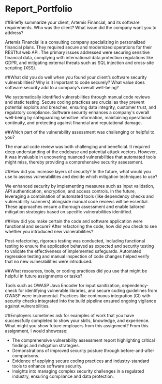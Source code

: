 # Report_Portfolio
##Briefly summarize your client, Artemis Financial, and its software requirements. Who was the client? What issue did the company want you to address?

Artemis Financial is a consulting company specializing in personalized financial plans. They required secure and modernized operations for their RESTful web API. The primary issues addressed were securing sensitive financial data, complying with international data protection regulations like GDPR, and mitigating external threats such as SQL injection and cross-site scripting (XSS).

##What did you do well when you found your client’s software security vulnerabilities? Why is it important to code securely? What value does software security add to a company’s overall well-being?

We systematically identified vulnerabilities through manual code reviews and static testing. Secure coding practices are crucial as they prevent potential exploits and breaches, ensuring data integrity, customer trust, and regulatory compliance. Software security enhances a company's overall well-being by safeguarding sensitive information, maintaining operational continuity, and protecting against financial and reputational damage.

##Which part of the vulnerability assessment was challenging or helpful to you?

The manual code review was both challenging and beneficial. It required deep understanding of the codebase and potential attack vectors. However, it was invaluable in uncovering nuanced vulnerabilities that automated tools might miss, thereby providing a comprehensive security assessment.

##How did you increase layers of security? In the future, what would you use to assess vulnerabilities and decide which mitigation techniques to use?

We enhanced security by implementing measures such as input validation, API authentication, encryption, and access controls. In the future, leveraging a combination of automated tools (like dependency checks and vulnerability scanners) alongside manual code reviews will be essential. These approaches ensure a thorough assessment and enable tailored mitigation strategies based on specific vulnerabilities identified.

##How did you make certain the code and software application were functional and secure? After refactoring the code, how did you check to see whether you introduced new vulnerabilities?

Post-refactoring, rigorous testing was conducted, including functional testing to ensure the application behaved as expected and security testing to validate the effectiveness of implemented safeguards. Automated regression testing and manual inspection of code changes helped verify that no new vulnerabilities were introduced.

##What resources, tools, or coding practices did you use that might be helpful in future assignments or tasks?

Tools such as OWASP Java Encoder for input sanitization, dependency-check for identifying vulnerable libraries, and secure coding guidelines from OWASP were instrumental. Practices like continuous integration (CI) with security checks integrated into the build pipeline ensured ongoing vigilance against vulnerabilities.

##Employers sometimes ask for examples of work that you have successfully completed to show your skills, knowledge, and experience. What might you show future employers from this assignment?
From this assignment, I would showcase:

 - The comprehensive vulnerability assessment report highlighting critical findings and mitigation strategies.
 - Demonstrations of improved security posture through before-and-after comparisons.
 - Evidence of applying secure coding practices and industry-standard tools to enhance software security.
 - Insights into managing complex security challenges in a regulated industry, ensuring compliance and data protection.
